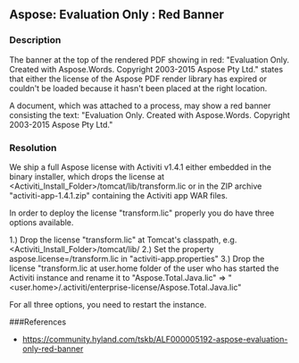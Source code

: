 ## Aspose: Evaluation Only : Red Banner

### Description
The banner at the top of the rendered PDF showing in red:  "Evaluation Only. Created with Aspose.Words. Copyright 2003-2015 Aspose Pty Ltd." states that either the license of the Aspose PDF render library has expired or couldn't be loaded because it hasn't been placed at the right location.


A document, which was attached to a process, may show a red banner consisting the text: "Evaluation Only. Created with Aspose.Words. Copyright 2003-2015 Aspose Pty Ltd."

### Resolution
We ship a full Aspose license with Activiti v1.4.1 either embedded in the binary installer, which drops the license at <Activiti_Install_Folder>/tomcat/lib/transform.lic or in the ZIP archive "activiti-app-1.4.1.zip" containing the Activiti app WAR files.

In order to deploy the license "transform.lic" properly you do have three options available.

1.) Drop the license "transform.lic" at Tomcat's classpath, e.g. <Activiti_Install_Folder>/tomcat/lib/
2.) Set the property aspose.license=<Path to folder containing the license>/transform.lic in "activiti-app.properties"
3.) Drop the license "transform.lic at user.home folder of the user who has started the Activiti instance and rename it to "Aspose.Total.Java.lic" => "<user.home>/.activiti/enterprise-license/Aspose.Total.Java.lic"

For all three options, you need to restart the instance.

###References
* https://community.hyland.com/tskb/ALF000005192-aspose-evaluation-only-red-banner

